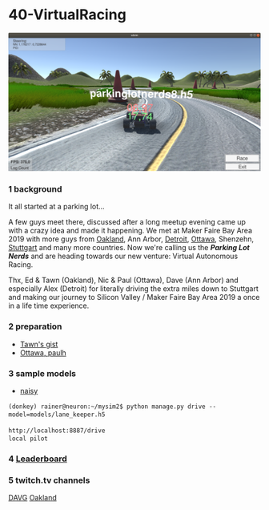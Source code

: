 # 40-VirtualRacing

![](https://github.com/connected-autonomous-mobility/40-VirtualRacing/blob/master/images/1774_115.png)

### 1 background

It all started at a parking lot...

A few guys meet there, discussed after a long meetup evening came up with a crazy idea and made it happening. We met at Maker Faire Bay Area 2019 with more guys from [Oakland](http://diyrobocars.com), Ann Arbor, [Detroit](https://www.meetup.com/Detroit-Autonomous-Vehicle-Meetup/), [Ottawa](https://www.meetup.com/Ottawa-Autonomous-Vehicle-Group/), Shenzehn, [Stuttgart](https://www.meetup.com/Connected-Autonomous-Driving) and many more countries. 
Now we're calling us the ***Parking Lot Nerds*** and are heading towards our new venture: Virtual Autonomous Racing. 

Thx, Ed & Tawn (Oakland), Nic & Paul (Ottawa), Dave (Ann Arbor) and especially Alex (Detroit) for literally driving the extra miles down to Stuttgart and making our journey to Silicon Valley / Maker Faire Bay Area 2019 a once in a life time experience.

### 2 preparation

- [Tawn's gist](https://gist.github.com/tawnkramer/6d244090cb8f2af1bc9f6d1ebc0377b1)
- [Ottawa, paulh](https://github.com/Ottawa-Autonomous-Vehicle-Group/Virtual-Hack-And-Race-Workshop)



### 3 sample models
- [naisy](https://drive.google.com/file/d/1CwBHI4Ms1wphSNg2xyUn7fdYAkepYQSU/view)

```
(donkey) rainer@neuron:~/mysim2$ python manage.py drive --model=models/lane_keeper.h5

http://localhost:8887/drive
local pilot
```

### 4 [Leaderboard](https://aleaderboard.com/w2/b24ffdaf-895c-422f-9aed-c51c4edc4579)

### 5 twitch.tv channels

[DAVG](https://www.twitch.tv/doavg)
[Oakland](https://www.twitch.tv/mossmann3333)
